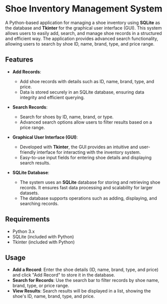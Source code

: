 # Shoe Inventory Management System

A Python-based application for managing a shoe inventory using **SQLite** as the database and **Tkinter** for the graphical user interface (GUI). This system allows users to easily add, search, and manage shoe records in a structured and efficient way. The application provides advanced search functionality, allowing users to search by shoe ID, name, brand, type, and price range.

## Features

- **Add Records**: 
  - Add shoe records with details such as ID, name, brand, type, and price.
  - Data is stored securely in an SQLite database, ensuring data integrity and efficient querying.

- **Search Records**:
  - Search for shoes by ID, name, brand, or type.
  - Advanced search options allow users to filter results based on a price range.

- **Graphical User Interface (GUI)**:
  - Developed with **Tkinter**, the GUI provides an intuitive and user-friendly interface for interacting with the inventory system.
  - Easy-to-use input fields for entering shoe details and displaying search results.

- **SQLite Database**:
  - The system uses an **SQLite** database for storing and retrieving shoe records. It ensures fast data processing and scalability for larger datasets.
  - The database supports operations such as adding, displaying, and searching records.

## Requirements

- Python 3.x
- SQLite (included with Python)
- Tkinter (included with Python)

## Usage

- **Add a Record**: Enter the shoe details (ID, name, brand, type, and price) and click "Add Record" to store it in the database.
- **Search for Records**: Use the search bar to filter records by shoe name, brand, type, or price range.
- **View Results**: Search results will be displayed in a list, showing the shoe's ID, name, brand, type, and price.
